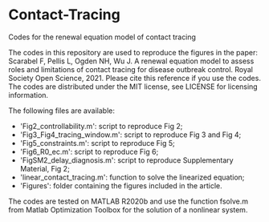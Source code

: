 # Contact-Tracing
Codes for the renewal equation model of contact tracing

The codes in this repository are used to reproduce the figures in the paper:
Scarabel F, Pellis L, Ogden NH, Wu J. A renewal equation model to assess roles and limitations of contact tracing for disease outbreak control. Royal Society Open Science, 2021.
Please cite this reference if you use the codes.
The codes are distributed under the MIT license, see LICENSE for licensing information. 

The following files are available:
- 'Fig2_controllability.m': script to reproduce Fig 2;
- 'Fig3_Fig4_tracing_window.m': script to reproduce Fig 3 and Fig 4;
- 'Fig5_constraints.m': script to reproduce Fig 5;
- 'Fig6_R0_ec.m': script to reproduce Fig 6;
- 'FigSM2_delay_diagnosis.m': script to reproduce Supplementary Material, Fig 2;
- 'linear_contact_tracing.m': function to solve the linearized equation;
- 'Figures': folder containing the figures included in the article.

The codes are tested on MATLAB R2020b and use the function fsolve.m from Matlab Optimization Toolbox for the solution of a nonlinear system.
